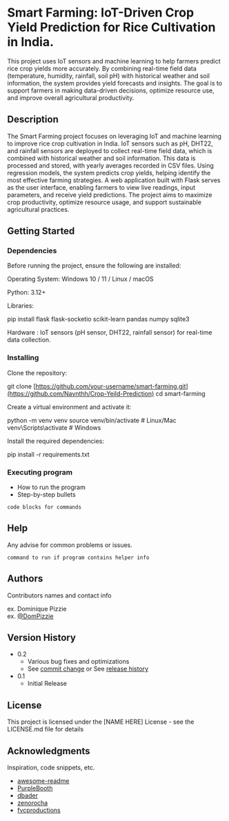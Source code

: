 # Smart Farming: IoT-Driven Crop Yield Prediction for Rice Cultivation in India.

This project uses IoT sensors and machine learning to help farmers predict rice crop yields more accurately. By combining real-time field data (temperature, humidity, rainfall, soil pH) with historical weather and soil information, the system provides yield forecasts and insights. The goal is to support farmers in making data-driven decisions, optimize resource use, and improve overall agricultural productivity.

## Description

The Smart Farming project focuses on leveraging IoT and machine learning to improve rice crop cultivation in India. IoT sensors such as pH, DHT22, and rainfall sensors are deployed to collect real-time field data, which is combined with historical weather and soil information. This data is processed and stored, with yearly averages recorded in CSV files. Using regression models, the system predicts crop yields, helping identify the most effective farming strategies. A web application built with Flask serves as the user interface, enabling farmers to view live readings, input parameters, and receive yield predictions. The project aims to maximize crop productivity, optimize resource usage, and support sustainable agricultural practices.

## Getting Started

### Dependencies

Before running the project, ensure the following are installed:

Operating System: Windows 10 / 11 / Linux / macOS

Python: 3.12+

Libraries:

pip install flask flask-socketio scikit-learn pandas numpy sqlite3


Hardware : IoT sensors (pH sensor, DHT22, rainfall sensor) for real-time data collection.

### Installing

Clone the repository:

git clone [https://github.com/your-username/smart-farming.git](https://github.com/Navnthh/Crop-Yeild-Prediction)
cd smart-farming


Create a virtual environment and activate it:

python -m venv venv
source venv/bin/activate   # Linux/Mac
venv\Scripts\activate      # Windows


Install the required dependencies:

pip install -r requirements.txt

### Executing program

* How to run the program
* Step-by-step bullets
```
code blocks for commands
```

## Help

Any advise for common problems or issues.
```
command to run if program contains helper info
```

## Authors

Contributors names and contact info

ex. Dominique Pizzie  
ex. [@DomPizzie](https://twitter.com/dompizzie)

## Version History

* 0.2
    * Various bug fixes and optimizations
    * See [commit change]() or See [release history]()
* 0.1
    * Initial Release

## License

This project is licensed under the [NAME HERE] License - see the LICENSE.md file for details

## Acknowledgments

Inspiration, code snippets, etc.
* [awesome-readme](https://github.com/matiassingers/awesome-readme)
* [PurpleBooth](https://gist.github.com/PurpleBooth/109311bb0361f32d87a2)
* [dbader](https://github.com/dbader/readme-template)
* [zenorocha](https://gist.github.com/zenorocha/4526327)
* [fvcproductions](https://gist.github.com/fvcproductions/1bfc2d4aecb01a834b46)
